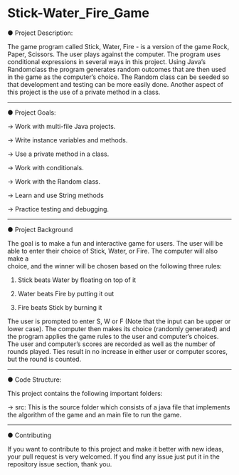 # Stick-Water_Fire_Game


● Project Description:

The game program called Stick, Water, Fire - is a version of the game Rock, Paper, Scissors. The user plays against the computer. The program uses conditional expressions in several ways in this project. Using Java’s Randomclass the program generates random outcomes that are then used in the game as the computer’s choice. The Random class can be seeded so that development and testing can be more easily done. Another aspect of this project is the use of a private method in a class. 

  _________________________________


● Project Goals:


  -> Work with multi-file Java projects. 
  
  -> Write instance variables and methods. 
  
  -> Use a private method in a class. 
  
  -> Work with conditionals. 
  
  -> Work with the Random class. 
  
  -> Learn and use String methods 
  
  -> Practice testing and debugging.

  
  _________________________________
  
  
● Project Background


  The goal is to make a fun and interactive game for users. The user will be able to enter their choice of Stick, Water, or Fire. The computer will also make a  	
  choice, and the winner will be chosen based on the following three rules: 
  
  1. Stick beats Water by floating on top of it 
  
  2. Water beats Fire by putting it out 
  
  3. Fire beats Stick by burning it 
  
  The user is prompted to enter S, W or F (Note that the input can be upper or lower case). The computer then makes its choice 
  (randomly   generated) and the program applies the game rules to the user and computer’s choices. The user and computer’s scores are recorded as well as the 
  number of rounds played. Ties result in no increase in either user or computer scores, but the round is counted.
  
  _________________________________
  
  
  ● Code Structure:
  
  This project contains the following important folders:
  
  -> src: This is the source folder which consists of a java file that implements the algorithm of the game and an main file to run the game.
          
  __________________________________
  
  
● Contributing

  If you want to contribute to this project and make it better with new ideas, your pull request is very welcomed. 
  If you find any issue just put it in the repository issue section, thank you.
